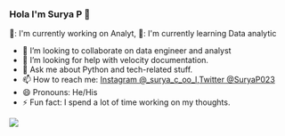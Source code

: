 ### Hola I'm Surya P 👋

🔭: I'm currently working on Analyt,
🌱: I'm currently learning Data analytic
- 👯 I’m looking to collaborate on data engineer and analyst
- 🤔 I’m looking for help with velocity documentation.
- 💬 Ask me about Python and tech-related stuff.
- 📫 How to reach me: [Instagram  @_surya_c_oo_l](https://instagram.com/_surya_c__oo__l?igshid=ZGUzMzM3NWJiOQ==),[Twitter @SuryaP023](https://twitter.com/SuryaP023?t=3Lw7TFSetnnY3NN2Y8GYtA&s=09)
- 😄 Pronouns: He/His
- ⚡ Fun fact: I spend a lot of time working on my thoughts.

<img src="https://github-readme-stats.vercel.app/api?username=suryarevu07&&show_icons=true&title_color=ffffff&icon_color=bb2acf&text_color=daf7dc&bg_color=191919">
